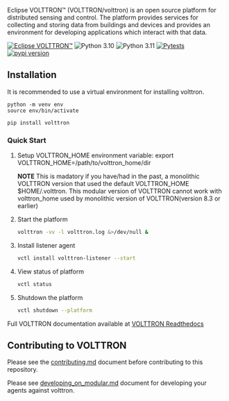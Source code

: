 Eclipse VOLTTRON™ (VOLTTRON/volttron) is an open source platform for distributed sensing and control. The platform provides services for collecting and storing data from buildings and devices and provides an environment for developing applications which interact with that data.

[![Eclipse VOLTTRON™](https://img.shields.io/badge/Eclips%20VOLTTRON--red.svg)](https://volttron.readthedocs.io/modular/)
![Python 3.10](https://img.shields.io/badge/python-3.10-blue.svg)
![Python 3.11](https://img.shields.io/badge/python-3.11-blue.svg)
[![Pytests](https://github.com/eclipse-volttron/volttron-core/actions/workflows/run-tests.yml/badge.svg)](https://github.com/eclipse-volttron/volttron-core/actions/workflows/run-tests.yml)
[![pypi version](https://img.shields.io/pypi/v/volttron.svg)](https://pypi.org/project/volttron/)

## Installation

It is recommended to use a virtual environment for installing volttron.

```shell
python -m venv env
source env/bin/activate

pip install volttron
```

### Quick Start

 1. Setup VOLTTRON_HOME environment variable: export VOLTTRON_HOME=/path/to/volttron_home/dir 
 
    **NOTE** This is madatory if you have/had in the past, a monolithic    VOLTTRON version that used the default VOLTTRON_HOME $HOME/.volttron. This modular version of VOLTTRON cannot work with volttron_home used by monolithic version of VOLTTRON(version 8.3 or earlier)
 
 2. Start the platform
    ```bash
    volttron -vv -l volttron.log &>/dev/null &
    ```

 3. Install listener agent
    ```bash
    vctl install volttron-listener --start
    ```

 4. View status of platform
    ```bash
    vctl status
    ```

 5. Shutdown the platform
    ```bash
    vctl shutdown --platform
    ```

Full VOLTTRON documentation available at [VOLTTRON Readthedocs](https://volttron.readthedocs.io)

## Contributing to VOLTTRON

Please see the [contributing.md](CONTRIBUTING.md) document before contributing to this repository.

Please see [developing_on_modular.md](DEVELOPING_ON_MODULAR.md) document for developing your agents against volttron.
